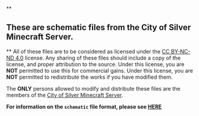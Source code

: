 **

These are schematic files from the City of Silver Minecraft Server.
-------------------------------------------------------------

**
All of these files are to be considered as licensed under the [CC BY-NC-ND 4.0](https://creativecommons.org/licenses/by-nc-nd/4.0/) license.
Any sharing of these files should include a copy of the license, and proper attribution to the source.
Under this license, you are **NOT** permitted to use this for commercial gains.
Under this license, you are **NOT** permitted to redistribute the works if you have modified them.

The **ONLY** persons allowed to modify and distribute these files are the members of the [City of Silver Minecraft Server](http://raxventus.ddns.net/staff/).


**For information on the `schematic` file format, please see [HERE](http://minecraft.gamepedia.com/Schematic_file_format)**


